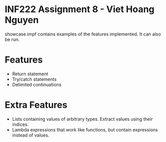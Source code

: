 # INF222 Assignment 8 - Viet Hoang Nguyen #
showcase.impf contains examples of the features implemented. It can also be run.

# Features #
* Return statement
* Try/catch statements
* Delimited continuations

# Extra Features #
* Lists containing values of arbitrary types. Extract values using their indices.
* Lambda expressions that work like functions, but contain expressions instead of values.
